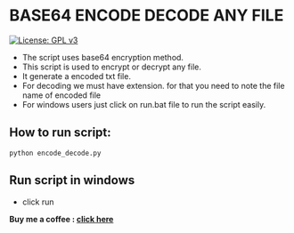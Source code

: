 # BASE64 ENCODE DECODE ANY FILE

[![License: GPL v3](https://img.shields.io/badge/License-GPLv3-blue.svg)](https://github.com/rahul1996pp/base64_en_de/blob/main/LICENSE)
- The script uses base64 encryption method.
- This script is used to encrypt or decrypt any file.
- It generate a encoded txt file.
- For decoding we must have extension. for that you need to note the file name of encoded file
- For windows users just click on run.bat file to run the script easily.




## How to run script:
 `python encode_decode.py`
 
## Run script in windows
- click run

**Buy me a coffee : [click here](https://www.paypal.me/RahulPujari "Pay")**
